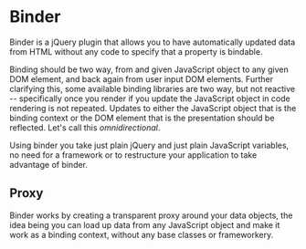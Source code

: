 # Binder #
Binder is a jQuery plugin that allows you to have automatically updated
data from HTML without any code to specify that a property is bindable. 

Binding should be two way, from and given JavaScript object to any given
DOM element, and back again from user input DOM elements. Further
clarifying this, some available binding libraries are two way, but not
reactive -- specifically once you render if you update the JavaScript
object in code rendering is not repeated. Updates to either the
JavaScript object that is the binding context or the DOM element that is
the presentation should be reflected. Let's call this *omnidirectional*.

Using binder you take just plain jQuery and just plain JavaScript
variables, no need for a framework or to restructure your application to
take advantage of binder.

## Proxy ##
Binder works by creating a transparent proxy around your data objects,
the idea being you can load up data from any JavaScript object and make
it work as a binding context, without any base classes or frameworkery.

~~~

~~~
